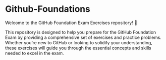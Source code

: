 # Github-Foundations

Welcome to the GitHub Foundation Exam Exercises repository! 🎉

This repository is designed to help you prepare for the GitHub Foundation Exam by providing a comprehensive set of exercises and practice problems. Whether you’re new to GitHub or looking to solidify your understanding, these exercises will guide you through the essential concepts and skills needed to excel in the exam.
